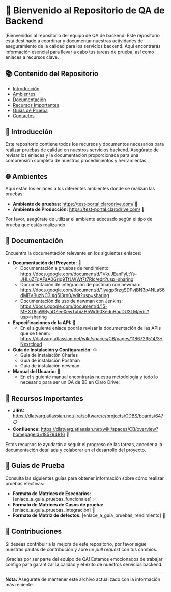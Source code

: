 # 🌟 Bienvenido al Repositorio de QA de Backend

¡Bienvenidos al repositorio del equipo de QA de backend! Este repositorio está destinado a coordinar y documentar nuestras actividades de aseguramiento de la calidad para los servicios backend. Aquí encontrarás información esencial para llevar a cabo tus tareas de prueba, así como enlaces a recursos clave.

## 📚 Contenido del Repositorio

- [Introducción](#introducción)
- [Ambientes](#ambientes)
- [Documentación](#documentación)
- [Recursos Importantes](#recursos-importantes)
- [Guías de Prueba](#guías-de-prueba)
- [Contactos](#contactos)

## 🎉 Introducción

Este repositorio contiene todos los recursos y documentos necesarios para realizar pruebas de calidad en nuestros servicios backend. Asegúrate de revisar los enlaces y la documentación proporcionada para una comprensión completa de nuestros procedimientos y herramientas.

## 🌐 Ambientes

Aquí están los enlaces a los diferentes ambientes donde se realizan las pruebas:

- **Ambiente de pruebas:** https://test-portal.clarodrive.com/ 🔬
- **Ambiente de Producción:** https://test-portal.clarodrive.com/ 🚀

Por favor, asegúrate de utilizar el ambiente adecuado según el tipo de prueba que estás realizando.

## 📄 Documentación

Encuentra la documentación relevante en los siguientes enlaces:

- **Documentación del Proyecto:** 📘
    - Documentación a pruebas de rendimiento: https://docs.google.com/document/d/1VkuJEanFyLtYs-JHLuZFqAFaA0Griq9TfLWWt7t7Rlc/edit?usp=sharing
    - Documentación de integración de postman con newman: https://docs.google.com/document/d/1lyagp6rzgSDPvjBN3p4NLaS6dMBVBuzNC3iXq5I3rn0/edit?usp=sharing
    - Documentación de uso de newman con Jenkins: https://docs.google.com/document/d/15-MHXT8joWByaGZeeXewTubiZH5Wdh0XednHauDU3LM/edit?usp=sharing
- **Especificaciones de la API:** 📑
    - En el siguiente enlace podrás revisar la documentación de las APIs que se tienen: https://dlatvarg.atlassian.net/wiki/spaces/CB/pages/1186726514/3+Nextcloud
- **Guía de Instalación y Configuración:** ⚙️
    - Guia de instalación Charles
    - Guia de instalación Postman
    - Guia de instalación newman
- **Manual del Usuario:** 📖
    - En el siguiente manual encontrarás nuestra metodologia y todo lo necesario para ser un QA de BE en Claro Drive: 

## 🔗 Recursos Importantes

- **JIRA:** https://dlatvarg.atlassian.net/jira/software/c/projects/CDBS/boards/647 📋
- **Confluence:** https://dlatvarg.atlassian.net/wiki/spaces/CB/overview?homepageId=185794816 📝

Estos recursos te ayudarán a seguir el progreso de las tareas, acceder a la documentación detallada y colaborar en el desarrollo del proyecto.

## 🧪 Guías de Prueba

Consulta las siguientes guías para obtener información sobre cómo realizar pruebas efectivas:

- **Formato de Matrices de Escenarios:** [enlace_a_guia_pruebas_funcionales] ✅
- **Formato de Matrices de Casos de prueba:** [enlace_a_guia_pruebas_integracion] 🔗
- **Formato de Matriz de defectos:** [enlace_a_guia_pruebas_rendimiento] 🚀

## 🤝 Contribuciones

Si deseas contribuir a la mejora de este repositorio, por favor sigue nuestras pautas de contribución y abre un *pull request* con tus cambios.

¡Gracias por ser parte del equipo de QA! Estamos emocionados de trabajar contigo para garantizar la calidad y el éxito de nuestros servicios backend.

---

**Nota:** Asegúrate de mantener este archivo actualizado con la información más reciente.

